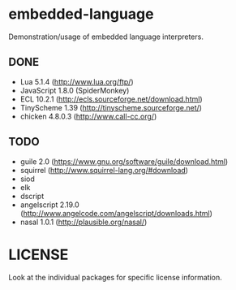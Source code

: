 embedded-language
=================

Demonstration/usage of embedded language interpreters.

DONE
----

- Lua 5.1.4 (http://www.lua.org/ftp/)
- JavaScript 1.8.0 (SpiderMonkey)
- ECL 10.2.1 (http://ecls.sourceforge.net/download.html)
- TinyScheme 1.39 (http://tinyscheme.sourceforge.net/)
- chicken 4.8.0.3 (http://www.call-cc.org/)

TODO
----

- guile 2.0 (https://www.gnu.org/software/guile/download.html)
- squirrel (http://www.squirrel-lang.org/#download)
- siod
- elk
- dscript
- angelscript 2.19.0 (http://www.angelcode.com/angelscript/downloads.html)
- nasal 1.0.1 (http://plausible.org/nasal/)


LICENSE
=======

Look at the individual packages for specific license information.

